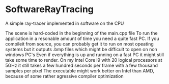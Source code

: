 # SoftwareRayTracing
A simple ray-tracer implemented in software on the CPU

The scene is hard-coded in the beginning of the main.cpp file
To run the application in a resonable amount of time you need a quite fast PC. If you compileit from source, you can probably get it to run on most opeating systems but it outputs .bmp files which might be difficult to open on non windows PC's
Even if everything is up and running on a fast PC it might still take some time to render. On my Intel Core i9 with 20 logical processors at 5GHz it still takes a few hundred seconds per frame with a few thousand samples per pixel
The executable might work better on Intel than AMD, because of some rather agressive compiler optimization

